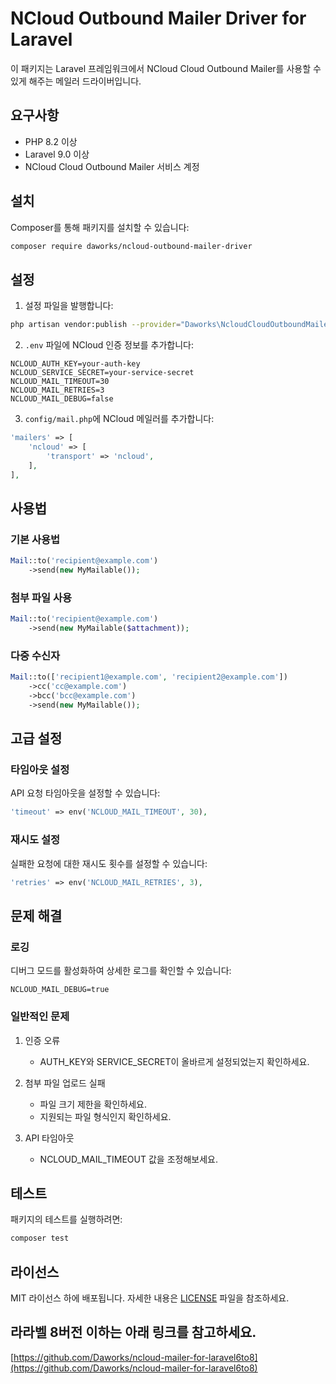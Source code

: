# NCloud Outbound Mailer Driver for Laravel

이 패키지는 Laravel 프레임워크에서 NCloud Cloud Outbound Mailer를 사용할 수 있게 해주는 메일러 드라이버입니다.

## 요구사항

- PHP 8.2 이상
- Laravel 9.0 이상
- NCloud Cloud Outbound Mailer 서비스 계정

## 설치

Composer를 통해 패키지를 설치할 수 있습니다:

```bash
composer require daworks/ncloud-outbound-mailer-driver
```

## 설정

1. 설정 파일을 발행합니다:

```bash
php artisan vendor:publish --provider="Daworks\NcloudCloudOutboundMailer\NcloudCloudOutboundMailerServiceProvider"
```

2. `.env` 파일에 NCloud 인증 정보를 추가합니다:

```env
NCLOUD_AUTH_KEY=your-auth-key
NCLOUD_SERVICE_SECRET=your-service-secret
NCLOUD_MAIL_TIMEOUT=30
NCLOUD_MAIL_RETRIES=3
NCLOUD_MAIL_DEBUG=false
```

3. `config/mail.php`에 NCloud 메일러를 추가합니다:

```php
'mailers' => [
    'ncloud' => [
        'transport' => 'ncloud',
    ],
],
```

## 사용법

### 기본 사용법

```php
Mail::to('recipient@example.com')
    ->send(new MyMailable());
```

### 첨부 파일 사용

```php
Mail::to('recipient@example.com')
    ->send(new MyMailable($attachment));
```

### 다중 수신자

```php
Mail::to(['recipient1@example.com', 'recipient2@example.com'])
    ->cc('cc@example.com')
    ->bcc('bcc@example.com')
    ->send(new MyMailable());
```

## 고급 설정

### 타임아웃 설정

API 요청 타임아웃을 설정할 수 있습니다:

```php
'timeout' => env('NCLOUD_MAIL_TIMEOUT', 30),
```

### 재시도 설정

실패한 요청에 대한 재시도 횟수를 설정할 수 있습니다:

```php
'retries' => env('NCLOUD_MAIL_RETRIES', 3),
```

## 문제 해결

### 로깅

디버그 모드를 활성화하여 상세한 로그를 확인할 수 있습니다:

```env
NCLOUD_MAIL_DEBUG=true
```

### 일반적인 문제

1. 인증 오류
    - AUTH_KEY와 SERVICE_SECRET이 올바르게 설정되었는지 확인하세요.

2. 첨부 파일 업로드 실패
    - 파일 크기 제한을 확인하세요.
    - 지원되는 파일 형식인지 확인하세요.

3. API 타임아웃
    - NCLOUD_MAIL_TIMEOUT 값을 조정해보세요.

## 테스트

패키지의 테스트를 실행하려면:

```bash
composer test
```

## 라이선스

MIT 라이선스 하에 배포됩니다. 자세한 내용은 [LICENSE](LICENSE) 파일을 참조하세요.


## 라라벨 8버전 이하는 아래 링크를 참고하세요.

[https://github.com/Daworks/ncloud-mailer-for-laravel6to8](https://github.com/Daworks/ncloud-mailer-for-laravel6to8)

